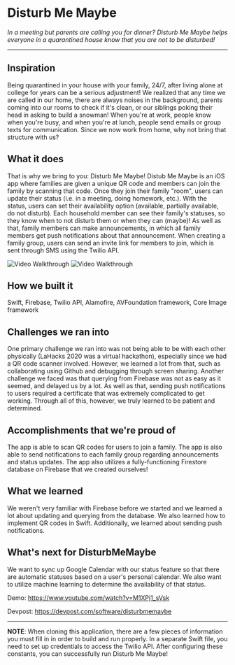 # Disturb Me Maybe
_In a meeting but parents are calling you for dinner? Disturb Me Maybe helps everyone in a quarantined house know that you are not to be disturbed!_

---

## Inspiration
Being quarantined in your house with your family, 24/7, after living alone at college for years can be a serious adjustment! We realized that any time we are called in our home, there are always noises in the background, parents coming into our rooms to check if it's clean, or our siblings poking their head in asking to build a snowman! When you're at work, people know when you're busy, and when you're at lunch, people send emails or group texts for communication. Since we now work from home, why not bring that structure with us?

## What it does
That is why we bring to you: Disturb Me Maybe! Distub Me Maybe is an iOS app where families are given a unique QR code and members can join the family by scanning that code. Once they join their family "room", users can update their status (i.e. in a meeting, doing homework, etc.). With the status, users can set their availability option (available, partially available, do not disturb). Each household member can see their family's statuses, so they know when to not disturb them or when they can (maybe)! As well as that, family members can make announcements, in which all family members get push notifications about that announcement. When creating a family group, users can send an invite link for members to join, which is sent through SMS using the Twilio API.

<img src='http://g.recordit.co/LWN2EBsbkd.gif' title='Video Walkthrough' width='' alt='Video Walkthrough' />
<img src='http://g.recordit.co/Cp1pWyqiHA.gif' title='Video Walkthrough' width='' alt='Video Walkthrough' />


## How we built it
Swift, Firebase, Twilio API, Alamofire, AVFoundation framework, Core Image framework

## Challenges we ran into
One primary challenge we ran into was not being able to be with each other physically (LaHacks 2020 was a virtual hackathon), especially since we had a QR code scanner involved. However, we learned a lot from that, such as collaborating using Github and debugging through screen sharing. Another challenge we faced was that querying from Firebase was not as easy as it seemed, and delayed us by a lot. As well as that, sending push notifications to users required a certificate that was extremely complicated to get working. Through all of this, however, we truly learned to be patient and determined.

## Accomplishments that we're proud of
The app is able to scan QR codes for users to join a family. The app is also able to send notifications to each family group regarding announcements and status updates. The app also utilizes a fully-functioning Firestore database on Firebase that we created ourselves!

## What we learned
We weren't very familiar with Firebase before we started and we learned a lot about updating and querying from the database. We also learned how to implement QR codes in Swift. Additionally, we learned about sending push notifications.

## What's next for DisturbMeMaybe
We want to sync up Google Calendar with our status feature so that there are automatic statuses based on a user's personal calendar. We also want to utilize machine learning to determine the availability of that status.

Demo: https://www.youtube.com/watch?v=M1XPj1_sVsk

Devpost: https://devpost.com/software/disturbmemaybe

---
 **NOTE**: When cloning this application, there are a few pieces of information you must fill in in order to build and run properly. In a separate Swift file, you need to set up credentials to access the Twilio API. After configuring these constants, you can successfully run Disturb Me Maybe!

